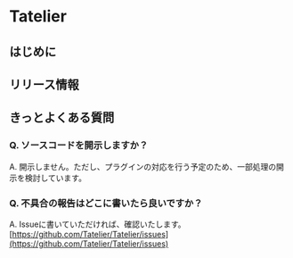 # Tatelier

## はじめに

## リリース情報

## きっとよくある質問

### Q. ソースコードを開示しますか？
A. 開示しません。ただし、プラグインの対応を行う予定のため、一部処理の開示を検討しています。

### Q. 不具合の報告はどこに書いたら良いですか？
A. Issueに書いていただければ、確認いたします。  
[https://github.com/Tatelier/Tatelier/issues](https://github.com/Tatelier/Tatelier/issues)
